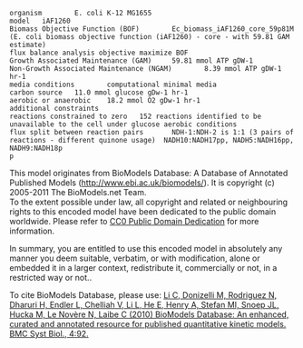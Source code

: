 
    
    
    organism        E. coli K-12 MG1655
    model   iAF1260
    Biomass Objective Function (BOF)        Ec_biomass_iAF1260_core_59p81M (E. coli biomass objective function (iAF1260) - core - with 59.81 GAM estimate)
    flux balance analysis objective maximize BOF
    Growth Associated Maintenance (GAM)     59.81 mmol ATP gDW-1
    Non-Growth Associated Maintenance (NGAM)        8.39 mmol ATP gDW-1 hr-1
    media conditions        computational minimal media
    carbon source   11.0 mmol glucose gDw-1 hr-1
    aerobic or anaerobic    18.2 mmol O2 gDw-1 hr-1
    additional constraints
    reactions constrained to zero   152 reactions identified to be unavailable to the cell under glucose aerobic conditions
    flux split between reaction pairs       NDH-1:NDH-2 is 1:1 (3 pairs of reactions - different quinone usage)  NADH10:NADH17pp, NADH5:NADH16pp, NADH9:NADH18p
    p

This model originates from BioModels Database: A Database of Annotated
Published Models (http://www.ebi.ac.uk/biomodels/). It is copyright (c)
2005-2011 The BioModels.net Team.  
To the extent possible under law, all copyright and related or neighbouring
rights to this encoded model have been dedicated to the public domain
worldwide. Please refer to [CC0 Public Domain
Dedication](http://creativecommons.org/publicdomain/zero/1.0/) for more
information.

In summary, you are entitled to use this encoded model in absolutely any
manner you deem suitable, verbatim, or with modification, alone or embedded it
in a larger context, redistribute it, commercially or not, in a restricted way
or not..  
  
To cite BioModels Database, please use: [Li C, Donizelli M, Rodriguez N,
Dharuri H, Endler L, Chelliah V, Li L, He E, Henry A, Stefan MI, Snoep JL,
Hucka M, Le Novère N, Laibe C (2010) BioModels Database: An enhanced, curated
and annotated resource for published quantitative kinetic models. BMC Syst
Biol., 4:92.](http://www.ncbi.nlm.nih.gov/pubmed/20587024)

